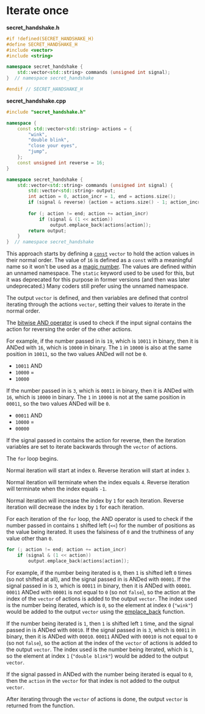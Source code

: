 # Iterate once

**secret_handshake.h**
```cpp
#if !defined(SECRET_HANDSHAKE_H)
#define SECRET_HANDSHAKE_H
#include <vector>
#include <string>

namespace secret_handshake {
    std::vector<std::string> commands (unsigned int signal);
}  // namespace secret_handshake

#endif // SECRET_HANDSHAKE_H
```

**secret_handshake.cpp**
```cpp
#include "secret_handshake.h"

namespace {
    const std::vector<std::string> actions = {
        "wink",
        "double blink",
        "close your eyes",
        "jump",
    };
    const unsigned int reverse = 16;
}

namespace secret_handshake {
    std::vector<std::string> commands (unsigned int signal) {
        std::vector<std::string> output;
        int action = 0, action_incr = 1, end = actions.size();
        if (signal & reverse) {action = actions.size() - 1; action_incr = -1; end = -1;}        
            
        for (; action != end; action += action_incr)
            if (signal & (1 << action))
                output.emplace_back(actions[action]);
        return output;
    }
}  // namespace secret_handshake
```

This approach starts by defining a [`const`][const] `vector` to hold the action values in their normal order.
The value of `16` is defined as a `const` with a meaningful name so it won't be used as a [magic number][magic-number].
The values are defined within an unnamed namespace.
The `static` keyword used to be used for this, but it was deprecated for this purpose in former versions (and then was later undeprecated.)
Many coders still prefer using the unnamed namespace.

The output `vector` is defined, and then variables are defined that control iterating through the actions `vector`, setting their values to iterate in the normal order.

The [bitwise AND operator][bitwise-operators] is used to check if the input signal contains the action for reversing the order of the other actions.

For example, if the number passed in is `19`, which is `10011` in binary, then it is ANDed with `16`, which is `10000` in binary.
The `1` in `10000` is also at the same position in `10011`, so the two values ANDed will not be `0`.
- `10011` AND
- `10000` =
- `10000`

If the number passed in is `3`, which is `00011` in binary, then it is ANDed with `16`, which is `10000` in binary.
The `1` in `10000` is not at the same position in `00011`, so the two values ANDed will be `0`.
- `00011` AND
- `10000` =
- `00000`

If the signal passed in contains the action for reverse, then the iteration variables are set to iterate backwards through the `vector` of actions.

The `for` loop begins.

Normal iteration will start at index `0`.
Reverse iteration will start at index `3`.

Normal iteration will terminate when the index equals `4`.
Reverse iteration will terminate when the index equals `-1`.

Normal iteration will increase the index by `1` for each iteration.
Reverse iteration will decrease the index by `1` for each iteration.

For each iteration of the `for` loop, the AND operator is used to check if the number passed in contains `1` shifted left (`<<`) for the number of positions as the value being iterated.
It uses the falsiness of `0` and the truthiness of any value other than `0`.

```cpp
for (; action != end; action += action_incr)
    if (signal & (1 << action))
        output.emplace_back(actions[action]);
```

For example, if the number being iterated is `0`, then `1` is shifted left `0` times (so not shifted at all), and the signal passed in is ANDed with `00001`.
If the signal passed in is `3`, which is `00011` in binary, then it is ANDed with `00001`.
`00011` ANDed with `00001` is not equal to `0` (so not `false`), so the action at the index of the `vector` of actions is added to the output `vector`.
The index used is the number being iterated, which is `0`, so the element at index `0` (`"wink"`) would be added to the output `vector` using the [emplace_back][emplace-back] function.

If the number being iterated is `1`, then `1` is shifted left `1` time, and the signal passed in is ANDed with `00010`.
If the signal passed in is `3`, which is `00011` in binary, then it is ANDed with `00010`.
`00011` ANDed with `00010` is not equal to `0` (so not `false`), so the action at the index of the `vector` of actions is added to the output `vector`.
The index used is the number being iterated, which is `1`, so the element at index `1` (`"double blink"`) would be added to the output `vector`.

If the signal passed in ANDed with the number being iterated is equal to `0`, then the `action` in the `vector` for that index is not added to the output `vector`.

After iterating through the `vector` of actions is done, the output `vector` is returned from the function.

[const]: https://en.cppreference.com/w/cpp/language/cv
[magic-number]: https://en.wikipedia.org/wiki/Magic_number_(programming)
[bitwise-operators]: https://www.geeksforgeeks.org/bitwise-operators-in-c-cpp/
[emplace-back]: https://en.cppreference.com/w/cpp/container/vector/emplace_back
